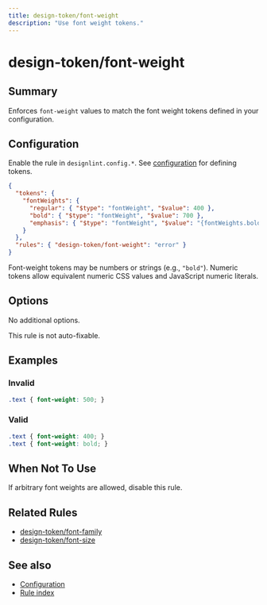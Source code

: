 ```yaml
---
title: design-token/font-weight
description: "Use font weight tokens."
---
```


# design-token/font-weight

## Summary
Enforces `font-weight` values to match the font weight tokens defined in your configuration.

## Configuration
Enable the rule in `designlint.config.*`. See [configuration](../../configuration.md) for defining tokens.

```json
{
  "tokens": {
    "fontWeights": {
      "regular": { "$type": "fontWeight", "$value": 400 },
      "bold": { "$type": "fontWeight", "$value": 700 },
      "emphasis": { "$type": "fontWeight", "$value": "{fontWeights.bold}" }
    }
  },
  "rules": { "design-token/font-weight": "error" }
}
```

Font-weight tokens may be numbers or strings (e.g., `"bold"`). Numeric tokens allow equivalent numeric CSS values and JavaScript numeric literals.

## Options
No additional options.

This rule is not auto-fixable.

## Examples

### Invalid

```css
.text { font-weight: 500; }
```

### Valid

```css
.text { font-weight: 400; }
.text { font-weight: bold; }
```

## When Not To Use
If arbitrary font weights are allowed, disable this rule.

## Related Rules
- [design-token/font-family](./font-family.md)
- [design-token/font-size](./font-size.md)

## See also
- [Configuration](../../configuration.md)
- [Rule index](../index.md)
